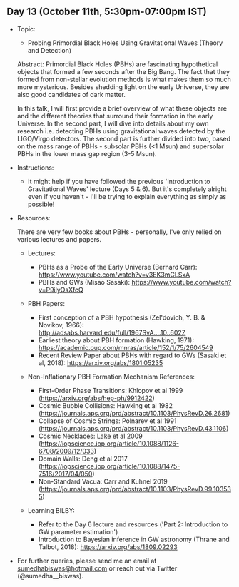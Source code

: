 ## Day 13 (October 11th, 5:30pm-07:00pm IST)

* Topic:
  * Probing Primordial Black Holes Using Gravitational Waves (Theory and Detection)
  
  Abstract: Primordial Black Holes (PBHs) are fascinating hypothetical objects that formed a few seconds after the Big Bang. The fact that they formed from non-stellar evolution methods is what makes them so much more mysterious. Besides shedding light on the early Universe, they are also good candidates of dark matter. 
  
  In this talk, I will first provide a brief overview of what these objects are and the different theories that surround their formation in the early Universe. In the second part, I will dive into details about my own research i.e. detecting PBHs using gravitational waves detected by the LIGO/Virgo detectors. The second part is further divided into two, based on the mass range of PBHs - subsolar PBHs (<1 Msun) and supersolar PBHs in the lower mass gap region (3-5 Msun). 
 
* Instructions:
  * It might help if you have followed the previous 'Introduction to Gravitational Waves' lecture (Days 5 & 6). But it's completely alright even if you haven't - I'll be trying to explain everything as simply as possible! 

* Resources:

  There are very few books about PBHs - personally, I've only relied on various lectures and papers.

  * Lectures:
    * PBHs as a Probe of the Early Universe (Bernard Carr): https://www.youtube.com/watch?v=v3EK3mCLSxA
    * PBHs and GWs (Misao Sasaki): https://www.youtube.com/watch?v=P9ilyOsXfcQ

  * PBH Papers:
    * First conception of a PBH hypothesis (Zel'dovich, Y. B. & Novikov, 1966): http://adsabs.harvard.edu/full/1967SvA....10..602Z 
    * Earliest theory about PBH formation (Hawking, 1971): https://academic.oup.com/mnras/article/152/1/75/2604549
    * Recent Review Paper about PBHs with regard to GWs (Sasaki et al, 2018): https://arxiv.org/abs/1801.05235
    
  * Non-Inflationary PBH Formation Mechanism References:
    * First-Order Phase Transitions: Khlopov et al 1999 (https://arxiv.org/abs/hep-ph/9912422)
    * Cosmic Bubble Collisions: Hawking et al 1982 (https://journals.aps.org/prd/abstract/10.1103/PhysRevD.26.2681)
    * Collapse of Cosmic Strings: Polnarev et al 1991 (https://journals.aps.org/prd/abstract/10.1103/PhysRevD.43.1106)
    * Cosmic Necklaces: Lake et al 2009 (https://iopscience.iop.org/article/10.1088/1126-6708/2009/12/033)
    * Domain Walls: Deng et al 2017 (https://iopscience.iop.org/article/10.1088/1475-7516/2017/04/050)
    * Non-Standard Vacua: Carr and Kuhnel 2019 (https://journals.aps.org/prd/abstract/10.1103/PhysRevD.99.103535)

  * Learning BILBY: 
    * Refer to the Day 6 lecture and resources ('Part 2: Introduction to GW parameter estimation')
    * Introduction to Bayesian inference in GW astronomy (Thrane and Talbot, 2018): https://arxiv.org/abs/1809.02293
    
* For further queries, please send me an email at sumedhabiswas@hotmail.com or reach out via Twitter (@sumedha__biswas).
